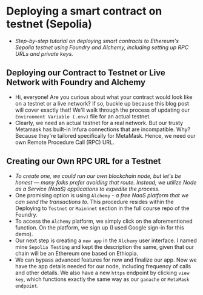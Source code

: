 # Deploying a smart contract on testnet (Sepolia)
- *Step-by-step tutorial on deploying smart contracts to Ethereum's Sepolia testnet using Foundry and Alchemy, including setting up RPC URLs and private keys.*

## Deploying our Contract to Testnet or Live Network with Foundry and Alchemy
- Hi, everyone! Are you curious about what your contract would look like on a testnet or a live network? If so, buckle up because this blog post will cover exactly that! We'll walk through the process of updating our `Environment Variable (.env)` file for an actual testnet.
- Clearly, we need an actual testnet for a real network. But our trusty Metamask has built-in Infura connections that are incompatible. Why? Because they're tailored specifically for MetaMask. Hence, we need our own Remote Procedure Call (RPC) URL.

## Creating our Own RPC URL for a Testnet
- *To create one, we could run our own blockchain node, but let's be honest — many folks prefer avoiding that route. Instead, we utilize Node as a Service (NaaS) applications to expedite the process.*
- One promising option is using `Alchemy` - *a free NaaS platform that we can send the transactions to*. This procedure resides within the Deploying to `Testnet` or `Mainnnet` section in the full course repo of the Foundry.
- To access the `Alchemy` platform, we simply click on the aforementioned function. On the platform, we sign up (I used Google sign-in for this demo).
- Our next step is creating a `new app` in the `Alchemy` user interface. I named mine `Sepolia Testing` and kept the description the same, given that our chain will be an Ethereum one based on Ethiopia.
- We can bypass advanced features for now and finalize our app. Now we have the app details needed for our node, including frequency of calls and other details. We also have a new `https` endpoint by clicking `view key`, which functions exactly the same way as our `ganache` or `MetaMask endpoint`.
